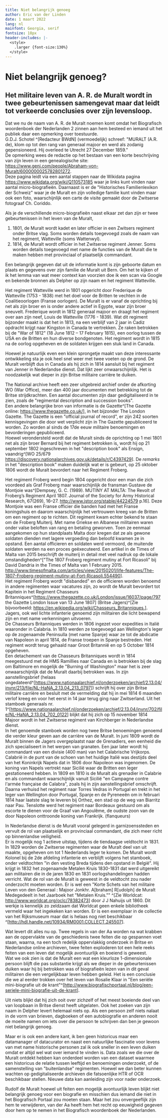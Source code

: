 ```yaml
---
title: Niet belangrijk genoeg
author: Eric van der Linden
date: 1 maart 2022
lang: nl
mainfont: Georgia, serif
fontsize: 18px
header-includes: |-
  <style>
    .larger {font-size:130%}
  </style>
---
```


# Niet belangrijk genoeg?

## Het militaire leven van A. R. de Muralt wordt in twee gebeurtenissen samengevat maar dat leidt tot verkeerde conclusies over zijn levensloop.

Dat we nu de naam van A. R. de Muralt noemen komt omdat het Biografisch woordenboek der Nederlanden 2 zinnen aan hem besteed en iemand uit het publiek daar een opmerking over toestuurde.  
G.D.J. Schotel ^[Redacteur BWdN] (vermoedelijk) schreef: "MURALT (A.R. de), klom op tot den rang van generaal majoor en werd als zodanig gepensioneerd. Hij overleed te Utrecht 27 December 1859."  
De opmerking wees de redactie op het bestaan van een korte beschrijving van zijn leven in een genealogische site: <https://www.geni.com/people/Abraham-von-Muralt/6000000025782801272>.  
Deze pagina leidt via een aantal stappen naar de Wikidata pagina <https://www.wikidata.org/wiki/Q110573185> waar je links kunt vinden naar aantal micro-biografieën. Daarnaast is er de "Historisches Familienlexikon der Schweiz" waar je de Muralt en zijn volledige familie kunt vinden maar ook een foto, waarschijnlijk een carte de visite gemaakt door de Zwitserse fotograaf Ch. Coriddo.

Als je de verschillende micro-biografieën naast elkaar zet dan zijn er twee gebeurtenissen in het leven van de Muralt,  
1. 1801, de Muralt wordt kadet en later officier in een Zwitsers regiment onder Britse vlag. Soms worden details toegevoegd zoals de naam van het regiment, Watteville (soms Wattenwyl).
2. 1814, de Muralt wordt officier in het Zwitserse regiment Jenner. Soms worden details toegevoegd met name de functies van de Muralt die te maken hebben met provinciaal of plaatselijk commandant.

Een belangrijk gegeven dat uit de informatie komt is zijn geboorte datum en plaats en gegevens over zijn familie de Muralt uit Bern. Om het te kijken of ik het lemma van wat meer context kan voorzien doe ik een scan via Google en bekende bronnen als Delpher op zijn naam en het regiment Watteville.

Het regiment Watteville werd in 1801 opgericht door Frederique de Watteville (1753 - 1838) met het doel voor de Britten te vechten in de Coalitieoorlogen (Franse oorlogen). De Muralt is er vanaf de oprichting bij net als zijn broer en is onder andere actief in Egypte, waar zijn broer sneuvelt. Frederique wordt in 1812 generaal majoor en draagt het regiment over aan zijn neef, Louis de Watteville (1776 - 1839). Wat dit regiment bijzonder maakt is dat het in 1813, na een verblijf van 2 jaar in Cadiz opdracht krijgt naar Kingston in Canada te vertrekken. Ze raken betrokken bij de "War of 1812" (18 June 1812 – 17 February 1815), een oorlog tussen de USA en de Britten en hun diverse bondgenoten. Het regiment wordt in 1815 na de oorlog opgeheven en de soldaten krijgen een stuk land in Canada.

Hoewel je natuurlijk even een klein sprongetje maakt van deze interessante ontwikkeling sta je ook heel snel weer met twee voeten op de grond. De Muralt verblijft dus in Canada als hij zich in 1814 aansluit bij het regiment van Jenner in Nederlandse dienst. Dat lijkt zeer onwaarschijnlijk. Het is noodzakelijk wat dieper in zijn Britse militaire carrière te duiken.

The National archive heeft een zeer uitgebreid archief onder de afkorting WO (War Office), meer dan 400 jaar documenten met betrekking tot de Britse strijdkrachten. Een aantal documenten zijn daar gedigitaliseerd in te zien, zoals de "regimental description and succession books".   
Een andere belangrijke bron van informatie is de Gazette^[The Gazette online: <https://www.thegazette.co.uk/>], in het bijzonder The London Gazette. The Gazette is een "official journal of record", er zijn 242 soorten kennisgevingen die door wet verplicht zijn in The Gazette gepubliceerd te worden. Zo worden al sinds de 17de eeuw militaire benoemingen en bevorderingen gepubliceerd.  
Hoewel verondersteld wordt dat de Muralt sinds de oprichting op 1 mei 1801 net als zijn broer Bernard bij het regiment betrokken is, wordt hij op 21 september 1802 ingeschreven in het "description book" als Ensign, vaandrig^[WO 25/679 <https://discovery.nationalarchives.gov.uk/details/r/C4397429>]. De _remarks_ in het "description book" maken duidelijk wat er is gebeurt, op 25 oktober 1806 wordt de Muralt bevordert naar het Regiment Froberg.

Het regiment Froberg werd begin 1804 opgericht door een man die zich voordeed als Graf Froberg maar waarschijnlijk de fransman Gustave de Montjoie was^[Dempsey, G. C. (1989). MUTINY AT MALTA: The Revolt of Froberg’s Regiment April 1807. Journal of the Society for Army Historical Research, 67(269), 16–27. http://www.jstor.org/stable/44224579 p.16]. Deze Montjoie was een Franse officier die banden had met het Franse koningshuis en daarom waarschijnlijk het vertrouwen kreeg van de Britten om een regiment op te richten. Dit regiment kwam echter bekend te staan om de Froberg Muiterij. Met name Griekse en Albanese militairen waren onder valse beloften van rang en betaling geworven. Toen ze eenmaal aangekomen op hun standplaats Malta door kregen dat ze als gewone soldaten dienden met lagere vergoeding dan beloofd kwamen ze in opstand. Een aantal officieren en soldaten werd vermoord, de muitende soldaten werden na een proces geëxecuteerd. Een artikel in de Times of Malta  van 2015 beschrijft de muiterij in detail met veel nadruk op de lokale omstandigheden^["The 1807 Froberg regiment mutiny at Fort Ricasoli" bij David Dandria in the Times of Malta van 1 February 2015.
<http://www.timesofmalta.com/articles/view/20150201/life-features/The-1807-Froberg-regiment-mutiny-at-Fort-Ricasoli.554490>].  
Het regiment Froberg wordt "disbanded" en de officieren worden benoemd in andere regimenten waar vacatures zijn, zo wordt de Muralt bevordert tot Kapitein in het Regiment Chasseurs Britanniques^[https://www.thegazette.co.uk/London/issue/16037/page/797 the Gazette London Issue van 13 June 1807] (Britse Jagers)^[Zie bijvoorbeeld: https://en.wikipedia.org/wiki/Chasseurs_Britanniques.].  
Jagers, ook wel lichte infanterie genoemd zijn militairen die licht bewapend zijn en met name verkenningen uitvoeren.  
De Chasseurs Britanniques werden in 1806 ingezet voor expedities in Italië waaronder in Calabria. In 1810 werden ze toegevoegd aan Wellington's leger op de zogenaamde Peninsulla (met name Spanje) waar ze tot de abdicatie van Napoleon in april 1814, de Franse troepen in Spanje bestreden. Het regiment wordt terug gehaald naar Groot Britannië en op 5 October 1814 opgeheven.  
Een detachement van de Chasseurs Britanniques wordt in 1814 meegestuurd met de HMS Ramillies naar Canada en is betrokken bij de slag om Baltimore en mogelijk de "Burning of Washington" maar het is zeer onwaarschijnlijk dat de Muralt daarbij betrokken was. In zijn aanstellingsbrief (helaas ongedateerd^[<https://www.nationaalarchief.nl/onderzoeken/archief/2.13.04/invnr/213/file/NL-HaNA_2.13.04_213_0797>]) schrijft hij over zijn Britse militaire carrière en besluit met de vermelding dat hij in mei 1814 6 maanden verlof kreeg en voor het eerst in 14 jaar terug ging naar Zwitserland. Uit het stamboek generaals nr. 1^[<https://www.nationaalarchief.nl/onderzoeken/archief/2.13.04/invnr/702/file/NL-HaNA_2.13.04_702_0122>] blijkt dat hij zich op 15 november 1814 Majoor wordt in het Zwitserse regiment van Kirchberger in Nederlandse dienst.  
In het genoemde stamboek worden nog twee Britse benoemingen genoemd die verder kleur geven aan de carrière van de Muralt. In juni 1809 wordt de Muralt binnen de Jagers overgeplaatst naar de Grenadiers, een eenheid die zich specialiseert in het werpen van granaten. Een jaar later wordt hij commandant van een divisie (400 man) van het Calabrische Vrijkorps. Calabrië in de punt van de schoen van het huidige Italië was destijds deel van het Koninkrijk Napels dat in 1806 door Napoleon was ingenomen. De koning van Napels vertrekt naar Sicilië waar de Britten een leger gestationeerd hebben. In 1809 en 1810 is de Muralt als grenadier in Calabrie en als commandant waarschijnlijk vanuit Sicilië "en Campagne contre l'armée française de Calabra", zoals hij in zijn aanstellingsbrief omschrijft.  
Daarna verhuisd het regiment naar Torres Vedras in Portugal en trekt in het leger van Wellington door Portugal, Spanje en de Pyreneeën om in februari 1814 haar laatste slag te leveren bij Orthez, een stad op de weg van Biarritz naar Pau. Tenslotte werd het regiment naar Bordeaux gestuurd om als escorte te dienen voor de Graaf van Angoulême, de oudste zoon van de door Napoleon onttroonde koning van Frankrijk. (flanqueurs)

In Nederlandse dienst is de Muralt vooral gelegerd in garnizoenssteden en vervult de rol van plaatselijk en provinciaal commandant, die zich meer richt op binnenlandse veiligheid.  
Er is mogelijk nog 1 actieve uitstap, tijdens de tiendaagse veldtocht in 1831. In 1829 worden de Zwitserse regimenten waar de Muralt deel van uit maakte, opgeheven om tot 1 Nederlands leger te komen. De Muralt wordt Kolonel bij de 2de afdeling infanterie en verblijft volgens het stamboek, onder veldtochten "in den vesting Breda tijdens den opstand in België". Hij krijgt in 1832 het zogenaamde Metalen Kruis 1830-1831 dat werd uitgereikt aan militairen die in de jaren 1830 en 1831 oorlogshandelingen hadden verricht. Wat de rol van de Muralt is geweest in de veldtocht zou nader onderzocht moeten worden. Er is wel een "Korte Schets van het militaire Leven von den Generaal : Majoor Jonkhr. A[braham] R[udolph] de Muralt Medegedeelt in het Jaarboek het "Metalen Kruis."" ^[Zie Worldcat: <http://www.worldcat.org/oclc/78382473>] door J J Nahuijs uit 1860. Dit werkje is kennelijk zo zeldzaam dat Worldcat geen enkele bibliotheek vermeld waar het ingekeken kan worden. Er is een exemplaar in de collectie van het Rijksmuseum maar dat is helaas nog niet beschikbaar ^[<http://hdl.handle.net/10934/RM0001.COLLECT.245507>].

Wat levert dit alles nu op. Twee regels in van der Aa worden na wat krabben aan de oppervlakte van de geschiedenis twee feiten die op gespannen voet staan, waarna, na een toch redelijk oppervlakkig onderzoek in Britse en Nederlandse online archieven, twee feiten exploderen tot een hele reeks feiten van een leven dat mogelijk avontuurlijk en boeiend is geweest.  
Wat we ook zien is dat de Muralt een wat een kleurloze 1-dimensionale persoon blijft die pas substantie krijgt als we dieper in de gebeurtenissen duiken waar hij bij betrokken was of biografieën lezen van in dit geval militairen die een vergelijkbaar leven hebben geleid. Het is een conclusie die we al eerder trokken over het leven van Rosalie Klaar in "Een seriële mini-biografie uit de krant"^[<http://www.biografischportaal.nl/blog/een-seriele-mini-biografie-uit-de-krant>].

Uit niets blijkt dat hij zich ooit over zichzelf of het meest boeiende deel van van loopbaan in Britse dienst heeft uitgelaten. Ook het zoeken van zijn naam in Delpher levert helemaal niets op. Als een persoon zelf niets nalaat in de vorm van brieven, dagboeken of een autobiografie en anderen nooit de moeite namen om iets over die persoon te schrijven dan ben je gewoon niet belangrijk genoeg. 

Maar er is ook een andere kant, ik ben geen historicus maar een datamanager of datacurator en naast een natuurlijke fascinatie voor levens van met name historische personen zal ik ook sneller in een leven duiken omdat er altijd wel wat over iemand te vinden is. Data zoals we die over de Muralt ontdekt hebben kan onderdeel worden van een dataset waarmee een historicus de relatie tussen leeftijd en benoemingen onderzoekt, of de samenstelling van "buitenlandse" regimenten. Hoewel we dan beter kunnen wachten op gedigitaliseerde archieven die fatsoenlijke HTR of OCR beschikbaar stellen. Nieuwe data kan aanleiding zijn voor nader onderzoek.

Rudolf de Muralt hoewel uit feiten een mogelijk avontuurlijk leven blijkt niet belangrijk genoeg voor een biografie en misschien dus iemand die niet in het Biografisch Portaal zou moeten staan. Maar het zou onvergeeflijk zijn hem te verwijderen, van der Aa heeft hem het recht op eeuwigheid gegeven door hem op te nemen in het Biografisch woordenboek der Nederlanden.
